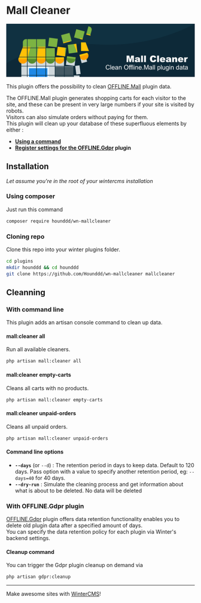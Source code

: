 # Mall Cleaner

![Mall Cleaner Plugin](https://github.com/hounddd/wn-mallcleaner-plugin/blob/main/.github/MallCleaner-plugin.png?raw=true)

This plugin offers the possibility to clean [OFFLINE.Mall](https://github.com/OFFLINE-GmbH/oc-mall-plugin) plugin data.  

The OFFLINE.Mall plugin generates shopping carts for each visitor to the site, and these can be present in very large numbers if your site is visited by robots.  
Visitors can also simulate orders without paying for them.  
This plugin will clean up your database of these superfluous elements by either :
 - **[Using a command](#mallcleanercommand)**
 - **[Register settings for the OFFLINE.Gdpr](#mallcleanergdprplugin) plugin**

## Installation
*Let assume you're in the root of your wintercms installation*

### Using composer
Just run this command
```bash
composer require hounddd/wn-mallcleaner
```

### Cloning repo
Clone this repo into your winter plugins folder.

```bash
cd plugins
mkdir hounddd && cd hounddd
git clone https://github.com/Hounddd/wn-mallcleaner mallcleaner
```


## Cleanning

### <a name="mallcleanercommand"></a>With command line

This plugin adds an artisan console command to clean up data.

#### **mall:cleaner all**

Run all available cleaners.
```bash
php artisan mall:cleaner all
```
#### **mall:cleaner empty-carts**

Cleans all carts with no products.
```bash
php artisan mall:cleaner empty-carts
```
#### **mall:cleaner unpaid-orders**

Cleans all unpaid orders.
```bash
php artisan mall:cleaner unpaid-orders
```

#### **Command line options**

 - **`--days`** (or `--d`) : The retention period in days to keep data. Default to 120 days. Pass option with a value to specify another retention period, eg: `--days=40` for 40 days. 
 - **`--dry-run`** : Simulate the cleaning process and get information about what is about to be deleted. No data will be deleted

### <a name="mallcleanergdprplugin"></a>With OFFLINE.Gdpr plugin

[OFFLINE.Gdpr](https://github.com/OFFLINE-GmbH/oc-gdpr-plugin) plugin offers data retention functionality enables you to delete old plugin data after a specified amount of days.  
You can specify the data retention policy for each plugin via Winter's backend settings.

#### Cleanup command
You can trigger the Gdpr plugin cleanup on demand via 
```bash
php artisan gdpr:cleanup
```

***
Make awesome sites with [WinterCMS](https://wintercms.com)!